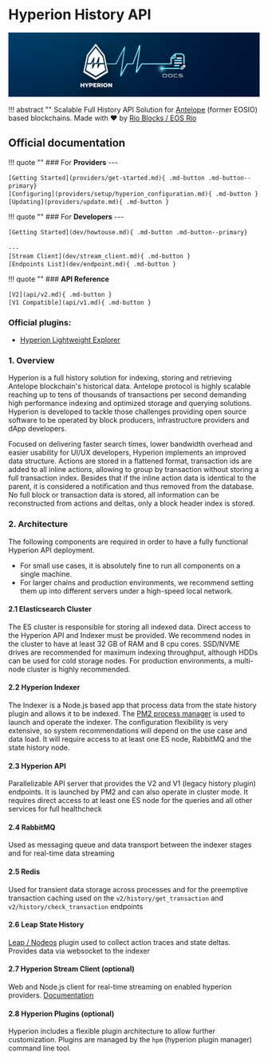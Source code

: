<div id="homepage" markdown="1"></div>

# Hyperion History API

[![Hyperion](assets/img/cover.png)](assets/img/cover.png)

!!! abstract ""
    Scalable Full History API Solution for <a href="https://antelope.io/" target="_blank">Antelope</a> (former EOSIO) based blockchains.
    Made with ♥ by <a href="https://rioblocks.io/?lang=en" target="_blank">Rio Blocks / EOS Rio</a>

## Official documentation

!!! quote ""
    ### For **Providers**
    ---

    [Getting Started](providers/get-started.md){ .md-button .md-button--primary}
    [Configuring](providers/setup/hyperion_configuration.md){ .md-button }
    [Updating](providers/update.md){ .md-button }

!!! quote ""
    ### For **Developers**
    ---

    [Getting Started](dev/howtouse.md){ .md-button .md-button--primary}

    ---
    [Stream Client](dev/stream_client.md){ .md-button }
    [Endpoints List](dev/endpoint.md){ .md-button }

!!! quote ""
    ### **API Reference**

    [V2](api/v2.md){ .md-button }
    [V1 Compatible](api/v1.md){ .md-button }


### Official plugins:

- [Hyperion Lightweight Explorer](https://github.com/eosrio/hyperion-explorer-plugin)

### 1. Overview

Hyperion is a full history solution for indexing, storing and retrieving Antelope blockchain's historical data.
Antelope protocol is highly scalable reaching up to tens of thousands of transactions per second demanding high
performance indexing and optimized storage and querying solutions. Hyperion is developed to tackle those challenges
providing open source software to be operated by block producers, infrastructure providers and dApp developers.

Focused on delivering faster search times, lower bandwidth overhead and easier usability for UI/UX developers,
Hyperion implements an improved data structure. Actions are stored in a flattened format, transaction ids are added to
all inline actions, allowing to group by transaction without storing a full transaction index. Besides that if the inline
action data is identical to the parent, it is considered a notification and thus removed from the database.
No full block or transaction data is stored, all information can be reconstructed from actions and deltas, only a block
header index is stored.

### 2. Architecture

The following components are required in order to have a fully functional Hyperion API deployment. 

* For small use cases, it is absolutely fine to run all components on a single machine.  
* For larger chains and production environments, we recommend setting them up into different servers under a high-speed local network.  

#### 2.1 Elasticsearch Cluster

The ES cluster is responsible for storing all indexed data.
Direct access to the Hyperion API and Indexer must be provided. We recommend nodes in the
cluster to have at least 32 GB of RAM and 8 cpu cores. SSD/NVME drives are recommended for
maximum indexing throughput, although HDDs can be used for cold storage nodes.
For production environments, a multi-node cluster is highly recommended.

#### 2.2 Hyperion Indexer

The Indexer is a Node.js based app that process data from the state history plugin and allows it to be indexed.
The <a href="https://pm2.keymetrics.io" target="_blank">PM2 process manager</a> is used to launch and operate the indexer. The configuration
flexibility is very extensive,
so system recommendations will depend on the use case and data load. It will require access to at least one ES node,
RabbitMQ and the state history node.

#### 2.3 Hyperion API

Parallelizable API server that provides the V2 and V1 (legacy history plugin) endpoints.
It is launched by PM2 and can also operate in cluster mode. It requires direct access to
at least one ES node for the queries and all other services for full healthcheck

#### 2.4 RabbitMQ

Used as messaging queue and data transport between the indexer stages and for real-time data streaming

#### 2.5 Redis

Used for transient data storage across processes and for the preemptive transaction caching used on
the `v2/history/get_transaction` and `v2/history/check_transaction` endpoints

#### 2.6 Leap State History

<a href="https://github.com/AntelopeIO/leap/tree/main/plugins/state_history_plugin" target="_blank">Leap / Nodeos</a> plugin used
to collect action traces and state deltas. Provides data via websocket to the indexer

#### 2.7 Hyperion Stream Client (optional)

Web and Node.js client for real-time streaming on enabled hyperion
providers. [Documentation](https://hyperion.docs.eosrio.io/dev/stream_client/)

#### 2.8 Hyperion Plugins (optional)

Hyperion includes a flexible plugin architecture to allow further customization.
Plugins are managed by the `hpm` (hyperion plugin manager) command line tool.

